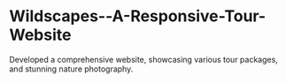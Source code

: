 # Wildscapes--A-Responsive-Tour-Website
 Developed a comprehensive website, showcasing various tour packages, and stunning nature photography.
